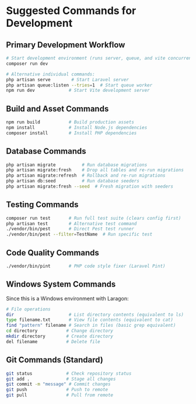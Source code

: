 # Suggested Commands for Development

## Primary Development Workflow
```bash
# Start development environment (runs server, queue, and vite concurrently)
composer run dev

# Alternative individual commands:
php artisan serve        # Start Laravel server
php artisan queue:listen --tries=1  # Start queue worker
npm run dev             # Start Vite development server
```

## Build and Asset Commands
```bash
npm run build           # Build production assets
npm install             # Install Node.js dependencies
composer install        # Install PHP dependencies
```

## Database Commands
```bash
php artisan migrate          # Run database migrations
php artisan migrate:fresh    # Drop all tables and re-run migrations
php artisan migrate:refresh  # Rollback and re-run migrations
php artisan db:seed          # Run database seeders
php artisan migrate:fresh --seed  # Fresh migration with seeders
```

## Testing Commands
```bash
composer run test       # Run full test suite (clears config first)
php artisan test        # Alternative test command
./vendor/bin/pest       # Direct Pest test runner
./vendor/bin/pest --filter=TestName  # Run specific test
```

## Code Quality Commands
```bash
./vendor/bin/pint       # PHP code style fixer (Laravel Pint)
```

## Windows System Commands
Since this is a Windows environment with Laragon:
```bash
# File operations
dir                     # List directory contents (equivalent to ls)
type filename.txt       # View file contents (equivalent to cat)
find "pattern" filename # Search in files (basic grep equivalent)
cd directory           # Change directory
mkdir directory        # Create directory
del filename           # Delete file
```

## Git Commands (Standard)
```bash
git status             # Check repository status
git add .              # Stage all changes
git commit -m "message" # Commit changes
git push               # Push to remote
git pull               # Pull from remote
```